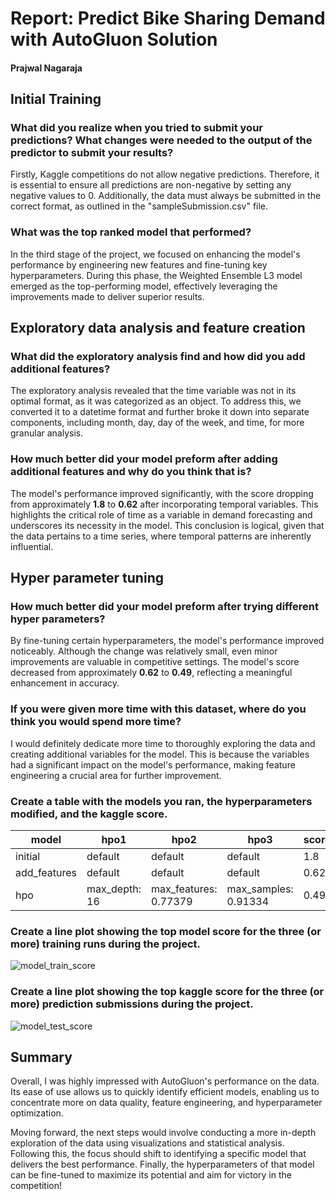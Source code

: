 # Report: Predict Bike Sharing Demand with AutoGluon Solution
#### Prajwal Nagaraja

## Initial Training
### What did you realize when you tried to submit your predictions? What changes were needed to the output of the predictor to submit your results?
Firstly, Kaggle competitions do not allow negative predictions. Therefore, it is essential to ensure all predictions are non-negative by setting any negative values to 0. Additionally, the data must always be submitted in the correct format, as outlined in the "sampleSubmission.csv" file.

### What was the top ranked model that performed?
In the third stage of the project, we focused on enhancing the model's performance by engineering new features and fine-tuning key hyperparameters. During this phase, the Weighted Ensemble L3 model emerged as the top-performing model, effectively leveraging the improvements made to deliver superior results.

## Exploratory data analysis and feature creation
### What did the exploratory analysis find and how did you add additional features?
The exploratory analysis revealed that the time variable was not in its optimal format, as it was categorized as an object. To address this, we converted it to a datetime format and further broke it down into separate components, including month, day, day of the week, and time, for more granular analysis.

### How much better did your model preform after adding additional features and why do you think that is?
The model's performance improved significantly, with the score dropping from approximately **1.8** to **0.62** after incorporating temporal variables. This highlights the critical role of time as a variable in demand forecasting and underscores its necessity in the model. This conclusion is logical, given that the data pertains to a time series, where temporal patterns are inherently influential.

## Hyper parameter tuning
### How much better did your model preform after trying different hyper parameters?
By fine-tuning certain hyperparameters, the model's performance improved noticeably. Although the change was relatively small, even minor improvements are valuable in competitive settings. The model's score decreased from approximately **0.62** to **0.49**, reflecting a meaningful enhancement in accuracy.

### If you were given more time with this dataset, where do you think you would spend more time?
I would definitely dedicate more time to thoroughly exploring the data and creating additional variables for the model. This is because the variables had a significant impact on the model's performance, making feature engineering a crucial area for further improvement.

### Create a table with the models you ran, the hyperparameters modified, and the kaggle score.
|model|hpo1|hpo2|hpo3|score|
|--|--|--|--|--|
|initial|default|default|default|1.8|
|add_features|default|default|default|0.62|
|hpo|max_depth: 16|max_features: 0.77379	|max_samples: 0.91334	|0.49|

### Create a line plot showing the top model score for the three (or more) training runs during the project.

![model_train_score](https://github.com/user-attachments/assets/be0cdf42-0655-4130-a2e2-8799b19a14df)


### Create a line plot showing the top kaggle score for the three (or more) prediction submissions during the project.

![model_test_score](https://github.com/user-attachments/assets/7f1cc8b9-de0b-4b8f-b31e-40646869a1e0)


## Summary
Overall, I was highly impressed with AutoGluon's performance on the data. Its ease of use allows us to quickly identify efficient models, enabling us to concentrate more on data quality, feature engineering, and hyperparameter optimization. 

Moving forward, the next steps would involve conducting a more in-depth exploration of the data using visualizations and statistical analysis. Following this, the focus should shift to identifying a specific model that delivers the best performance. Finally, the hyperparameters of that model can be fine-tuned to maximize its potential and aim for victory in the competition!
